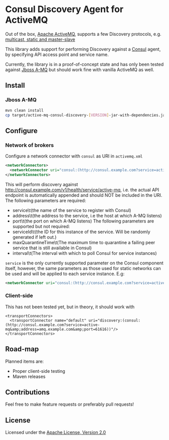 # Consul Discovery Agent for ActiveMQ

Out of the box, [Apache ActiveMQ](http://activemq.apache.org/), supports a few Discovery protocols, e.g. [multicast, static and master-slave](http://activemq.apache.org/networks-of-brokers.html)

This library adds support for performing Discovery against a [Consul](https://www.consul.io/) agent, by specifying API access point and service name.

Currently, the library is in a proof-of-concept state and has only been tested against [Jboss A-MQ](https://developers.redhat.com/products/amq/overview/) but should work fine with vanilla ActiveMQ as well.

## Install
### Jboss A-MQ
```bash
mvn clean install
cp target/active-mq-consul-discovery-[VERSION]-jar-with-dependencies.jar [JBOSS A-MQ HOME]/deploy/
```

## Configure
### Network of brokers
Configure a network connector with `consul` as URI in `activemq.xml`
```xml
<networkConnectors>
  <networkConnector uri="consul:(http://consul.example.com?service=active-mq)"/>
</networkConnectors>
```
This will perform discovery against http://consul.example.com/v1/health/service/active-mq, i.e. the actual API endpoint is automatically appended and should NOT be included in the URI.
The following parameters are required:
* service\t(the name of the service to register with Consul)
* address\t(the address to the service, i.e the host at which A-MQ listens)
* port\t(the port on which A-MQ listens)
The following parameters are supported but not required:
* serviceId\t(the ID for this instance of the service. Will be randomly generated if left out.)
* maxQuarantineTime\t(The maximum time to quarantine a failing peer service that is still available in Consul)
* interval\t(The interval with which to poll Consul for service instances)

`service` is the only currently supported parameter on the Consul component itself, however, the same parameters as those used for static networks can be used and will be applied to each service instance.
E.g:
```xml
<networkConnector uri="consul:(http://consul.example.com?service=active-mq&amp;address=amq.example.com&amp;port=61616)"/>
```
### Client-side
This has not been tested yet, but in theory, it should work with
```
<transportConnectors>
  <transportConnector name="default" uri="discovery:(consul:(http://consul.example.com?service=active-mq&amp;address=amq.example.com&amp;port=61616))"/>
</transportConnectors>
```

## Road-map
Planned items are:
* Proper client-side testing
* Maven releases

## Contributions
Feel free to make feature requests or preferably pull requests!

## License
Licensed under the [Apache License, Version 2.0](http://www.apache.org/licenses/LICENSE-2.0.html)
